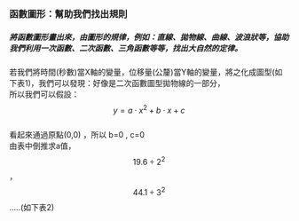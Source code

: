 ### 函數圖形：幫助我們找出規則

##### 將函數圖形畫出來，由圖形的規律，例如：直線、拋物線、曲線、波浪狀等，協助我們利用一次函數、二次函數、三角函數等等，找出大自然的定律。

若我們將時間\(秒數\)當X軸的變量，位移量\(公釐\)當Y軸的變量，將之化成圖型\(如下表1\)，我們可以發現：好像是二次函數圖型拋物線的一部分，  
所以我們可以假設：$$y=a\cdot x^{2}+b\cdot x+c$$   
看起來通過原點\(0,0\) ，所以 b=0 , c=0  
由表中倒推求a值，$$19.6\div 2^{2}$$ ，$$44.1\div 3^{2}$$.....\(如下表2\)

